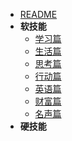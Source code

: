 * [README](/)
* **软技能**
 	* [学习篇](学习篇.md)
 	* [生活篇](生活篇.md)
 	* [思考篇](思考篇.md)
 	* [行动篇](行动篇.md)
 	* [英语篇](英语篇.md)
 	* [财富篇](财富篇.md)
 	* [名声篇](名声篇.md)
* **硬技能**
